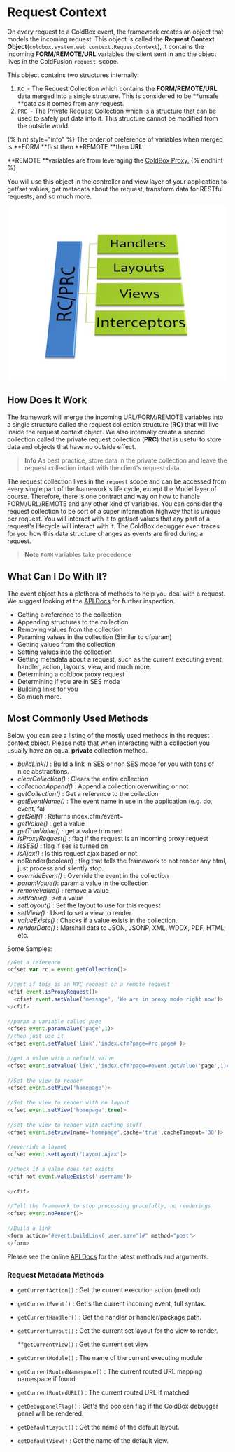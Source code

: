 # Request Context

On every request to a ColdBox event, the framework creates an object that models the incoming request. This object is called the **Request Context Object**\(`coldbox.system.web.context.RequestContext`\), it contains the incoming **FORM/REMOTE/URL** variables the client sent in and the object lives in the ColdFusion `request `scope. 

This object contains two structures internally:

1. `RC `- The Request Collection which contains the **FORM/REMOTE/URL** data merged into a single structure.  This is considered to be **unsafe **data as it comes from any request.
2. `PRC `- The Private Request Collection which is a structure that can be used to safely put data into it.  This structure cannot be modified from the outside world.

{% hint style="info" %}
The order of preference of variables when merged is **FORM **first then **REMOTE **then **URL**.

**REMOTE **variables are from leveraging the [ColdBox Proxy.](../digging-deeper/coldbox-proxy/)
{% endhint %}

You will use this object in the controller and view layer of your application to get/set values, get metadata about the request, transform data for RESTful requests, and so much more.

![](../.gitbook/assets/requestcollectiondatabus.jpg)

## How Does It Work

The framework will merge the incoming URL/FORM/REMOTE variables into a single structure called the request collection structure \(**RC**\) that will live inside the request context object. We also internally create a second collection called the private request collection \(**PRC**\) that is useful to store data and objects that have no outside effect.

> **Info** As best practice, store data in the private collection and leave the request collection intact with the client's request data.

The request collection lives in the `request` scope and can be accessed from every single part of the framework's life cycle, except the Model layer of course. Therefore, there is one contract and way on how to handle FORM/URL/REMOTE and any other kind of variables. You can consider the request collection to be sort of a super information highway that is unique per request. You will interact with it to get/set values that any part of a request's lifecycle will interact with it. The ColdBox debugger even traces for you how this data structure changes as events are fired during a request.

> **Note** `FORM` variables take precedence

## What Can I Do With It?

The event object has a plethora of methods to help you deal with a request. We suggest looking at the [API Docs](http://apidocs.ortussolutions.com/coldbox/current) for further inspection.

* Getting a reference to the collection
* Appending structures to the collection
* Removing values from the collection
* Paraming values in the collection \(Similar to cfparam\)
* Getting values from the collection
* Setting values into the collection
* Getting metadata about a request, such as the current executing event, handler, action, layouts, view, and much more.
* Determining a coldbox proxy request
* Determining if you are in SES mode
* Building links for you
* So much more.

## Most Commonly Used Methods

Below you can see a listing of the mostly used methods in the request context object. Please note that when interacting with a collection you usually have an equal **private** collection method.

* _buildLink\(\)_ : Build a link in SES or non SES mode for you with tons of nice abstractions.
* _clearCollection\(\)_ : Clears the entire collection
* _collectionAppend\(\)_ : Append a collection overwriting or not
* _getCollection\(\)_ : Get a reference to the collection
* _getEventName\(\)_ : The event name in use in the application \(e.g. do, event, fa\)
* _getSelf\(\)_ : Returns index.cfm?event=
* _getValue\(\)_ : get a value
* _getTrimValue\(\)_ : get a value trimmed
* _isProxyRequest\(\)_ : flag if the request is an incoming proxy request
* _isSES\(\)_ : flag if ses is turned on
* _isAjax\(\)_ : Is this request ajax based or not
* noRender\(boolean\) : flag that tells the framework to not render any html, just process and silently stop.
* _overrideEvent\(\)_ : Override the event in the collection
* _paramValue\(\)_: param a value in the collection
* _removeValue\(\)_ : remove a value
* _setValue\(\)_ : set a value
* _setLayout\(\)_ : Set the layout to use for this request
* _setView\(\)_ : Used to set a view to render
* _valueExists\(\)_ : Checks if a value exists in the collection.
* _renderData\(\)_ : Marshall data to JSON, JSONP, XML, WDDX, PDF, HTML, etc.

Some Samples:

```javascript
//Get a reference
<cfset var rc = event.getCollection()>

//test if this is an MVC request or a remote request
<cfif event.isProxyRequest()>
  <cfset event.setValue('message', 'We are in proxy mode right now')>
</cfif>

//param a variable called page
<cfset event.paramValue('page',1)>
//then just use it
<cfset event.setValue('link','index.cfm?page=#rc.page#')>

//get a value with a default value
<cfset event.setvalue('link','index.cfm?page=#event.getValue('page',1)#')>

//Set the view to render
<cfset event.setView('homepage')>

//Set the view to render with no layout
<cfset event.setView('homepage',true)>

//set the view to render with caching stuff
<cfset event.setview(name='homepage',cache='true',cacheTimeout='30')>

//override a layout
<cfset event.setLayout('Layout.Ajax')>

//check if a value does not exists
<cfif not event.valueExists('username')>

</cfif>

//Tell the framework to stop processing gracefully, no renderings
<cfset event.noRender()>

//Build a link
<form action="#event.buildLink('user.save')#" method="post">
</form>
```

Please see the online [API Docs](http://apidocs.ortussolutions.com/coldbox/current) for the latest methods and arguments.

### Request Metadata Methods

* `getCurrentAction()` : Get the current execution action \(method\)
* `getCurrentEvent()` : Get's the current incoming event, full syntax.
* `getCurrentHandler()` : Get the handler or handler/package path.
* `getCurrentLayout()` : Get the current set layout for the view to render.

  \*\*`getCurrentView()` : Get the current set view

* `getCurrentModule()` : The name of the current executing module
* `getCurrentRoutedNamespace()` : The current routed URL mapping namespace if found.
* `getCurrentRoutedURL()` : The current routed URL if matched.
* `getDebugpanelFlag()` : Get's the boolean flag if the ColdBox debugger panel will be rendered.
* `getDefaultLayout()` : Get the name of the default layout.
* `getDefaultView()` : Get the name of the default view.

